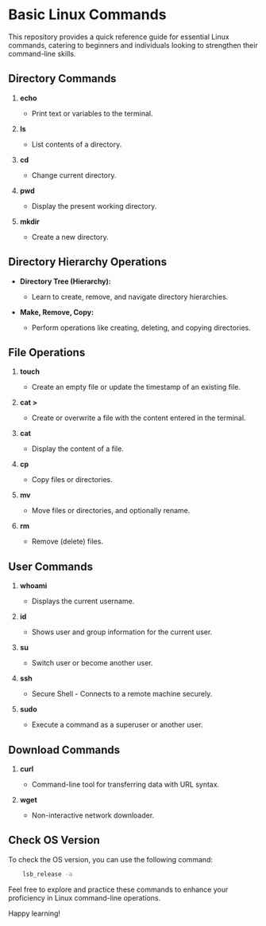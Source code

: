 # Basic Linux Commands

This repository provides a quick reference guide for essential Linux commands, catering to beginners and individuals looking to strengthen their command-line skills.

## Directory Commands

1. **echo**
   - Print text or variables to the terminal.

2. **ls**
   - List contents of a directory.

3. **cd**
   - Change current directory.

4. **pwd**
   - Display the present working directory.

5. **mkdir**
   - Create a new directory.

## Directory Hierarchy Operations

- **Directory Tree (Hierarchy):**
  - Learn to create, remove, and navigate directory hierarchies.

- **Make, Remove, Copy:**
  - Perform operations like creating, deleting, and copying directories.

## File Operations

1. **touch**
   - Create an empty file or update the timestamp of an existing file.

2. **cat >**
   - Create or overwrite a file with the content entered in the terminal.

3. **cat**
   - Display the content of a file.

4. **cp**
   - Copy files or directories.

5. **mv**
   - Move files or directories, and optionally rename.

6. **rm**
   - Remove (delete) files.


## User Commands

1. **whoami**
   - Displays the current username.

2. **id**
   - Shows user and group information for the current user.

3. **su**
   - Switch user or become another user.

4. **ssh**
   - Secure Shell - Connects to a remote machine securely.

5. **sudo**
   - Execute a command as a superuser or another user.

## Download Commands

1. **curl**
   - Command-line tool for transferring data with URL syntax.

2. **wget**
   - Non-interactive network downloader.

## Check OS Version

To check the OS version, you can use the following command:

```bash
    lsb_release -a
```

Feel free to explore and practice these commands to enhance your proficiency in Linux command-line operations.

Happy learning!
